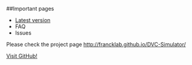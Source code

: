 ##Important pages

* [Latest version](www.google.com)
* FAQ
* Issues

Please check the project page http://francklab.github.io/DVC-Simulator/

[Visit GitHub!](www.github.com)
